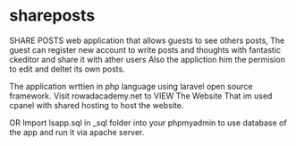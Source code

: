 # shareposts
SHARE POSTS web application that allows guests to see others posts,
The guest can register new account to write posts and thoughts with fantastic ckeditor and share it with ather users
Also the appliction him the permision to edit and deltet its own posts.

The application wrttien in php language using laravel open source framework.                                                                Visit rowadacademy.net to VIEW The Website That im used cpanel with shared hosting to host the website.                                                                                               

OR Import lsapp.sql in _sql folder into your phpmyadmin to use database of the app and run it via apache server.
